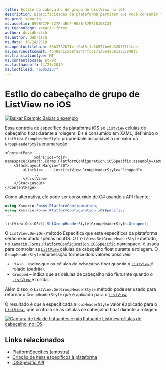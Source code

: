 ```yaml
---
title: Estilo do cabeçalho de grupo de ListView no iOS
description: Especificidades da plataforma permitem que você consumir funcionalidade só está disponível em uma plataforma específica, sem implementar renderizadores personalizados ou efeitos. Este artigo explica como utilizar o iOS específicos da plataforma que controla se as células de cabeçalho ListView float durante a rolagem.
ms.prod: xamarin
ms.assetid: 099B2C7F-727F-4BCF-903B-87E728108C24
ms.technology: xamarin-forms
author: davidbritch
ms.author: dabritch
ms.date: 10/24/2018
ms.openlocfilehash: 58b3787b71cff9b78f1c6b577be6c320367f1cee
ms.sourcegitcommit: 4b402d1c508fa84e4fc3171a6e43b811323948fc
ms.translationtype: MT
ms.contentlocale: pt-BR
ms.lasthandoff: 04/23/2019
ms.locfileid: "60952137"
---
```

# <a name="listview-group-header-style-on-ios"></a>Estilo do cabeçalho de grupo de ListView no iOS

[![Baixar Exemplo](~/media/shared/download.png) Baixar o exemplo](https://developer.xamarin.com/samples/xamarin-forms/userinterface/platformspecifics/)

Essa controla de específico da plataforma iOS se [ `ListView` ](xref:Xamarin.Forms.ListView) células de cabeçalho float durante a rolagem. Ele é consumido em XAML, definindo o `ListView.GroupHeaderStyle` propriedade associável a um valor da `GroupHeaderStyle` enumeração:

```xaml
<ContentPage ...
             xmlns:ios="clr-namespace:Xamarin.Forms.PlatformConfiguration.iOSSpecific;assembly=Xamarin.Forms.Core">
    <StackLayout Margin="20">
        <ListView ... ios:ListView.GroupHeaderStyle="Grouped">
            ...
        </ListView>
    </StackLayout>
</ContentPage>
```

Como alternativa, ele pode ser consumido de C# usando a API fluente:

```csharp
using Xamarin.Forms.PlatformConfiguration;
using Xamarin.Forms.PlatformConfiguration.iOSSpecific;
...

listView.On<iOS>().SetGroupHeaderStyle(GroupHeaderStyle.Grouped);
```

O `ListView.On<iOS>` método Especifica que este específicos da plataforma serão executado apenas no iOS. O `ListView.SetGroupHeaderStyle` método, no [ `Xamarin.Forms.PlatformConfiguration.iOSSpecific` ](xref:Xamarin.Forms.PlatformConfiguration.iOSSpecific) namespace, é usada para controlar se [ `ListView` ](xref:Xamarin.Forms.ListView) células de cabeçalho float durante a rolagem. O `GroupHeaderStyle` enumeração fornece dois valores possíveis:

- `Plain` – indica que as células de cabeçalho float quando o [ `ListView` ](xref:Xamarin.Forms.ListView) é rolado (padrão).
- `Grouped` – indica que as células de cabeçalho não flutuante quando o [ `ListView` ](xref:Xamarin.Forms.ListView) é rolada.

Além disso, o `ListView.GetGroupHeaderStyle` método pode ser usado para retornar o `GroupHeaderStyle` que é aplicado para o [ `ListView` ](xref:Xamarin.Forms.ListView).

O resultado é que a especificada `GroupHeaderStyle` valor é aplicado para o [ `ListView` ](xref:Xamarin.Forms.ListView), que controla se as células de cabeçalho float durante a rolagem:

[![Captura de tela de flutuantes e não flutuante ListView células de cabeçalho, no iOS](listview-group-header-style-images/group-header-styles.png "ListView com células de cabeçalho flutuante e não flutuante")](listview-group-header-style-images/group-header-styles-large.png#lightbox "ListView com células de cabeçalho flutuante e não flutuante")

## <a name="related-links"></a>Links relacionados

- [PlatformSpecifics (amostra)](https://developer.xamarin.com/samples/xamarin-forms/userinterface/platformspecifics/)
- [Criação de itens específicos à plataforma](~/xamarin-forms/platform/platform-specifics/index.md#creating-platform-specifics)
- [iOSSpecific API](xref:Xamarin.Forms.PlatformConfiguration.iOSSpecific)
